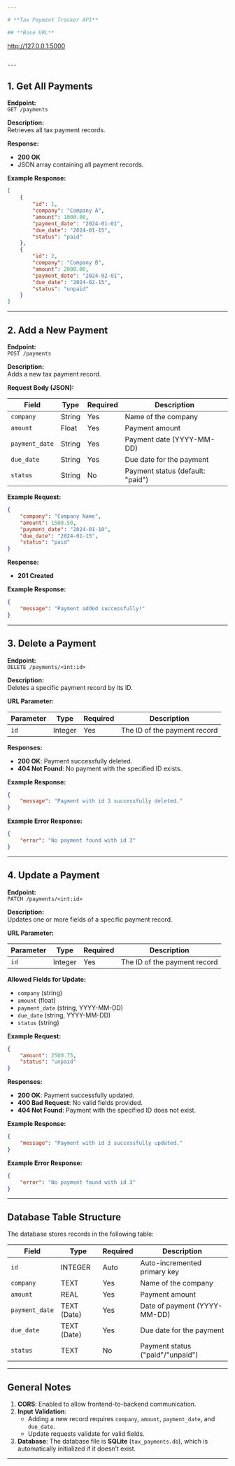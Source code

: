 ```yaml
---

# **Tax Payment Tracker API**

## **Base URL**  
```
http://127.0.0.1:5000
```

---
```


## **1. Get All Payments**

**Endpoint:**  
`GET /payments`

**Description:**  
Retrieves all tax payment records.

**Response:**  
- **200 OK**  
- JSON array containing all payment records.

**Example Response:**
```json
[
    {
        "id": 1,
        "company": "Company A",
        "amount": 1000.00,
        "payment_date": "2024-01-01",
        "due_date": "2024-01-15",
        "status": "paid"
    },
    {
        "id": 2,
        "company": "Company B",
        "amount": 2000.00,
        "payment_date": "2024-02-01",
        "due_date": "2024-02-15",
        "status": "unpaid"
    }
]
```

---

## **2. Add a New Payment**

**Endpoint:**  
`POST /payments`

**Description:**  
Adds a new tax payment record.

**Request Body (JSON):**

| Field          | Type     | Required | Description                    |
|-----------------|----------|----------|--------------------------------|
| `company`      | String   | Yes      | Name of the company            |
| `amount`       | Float    | Yes      | Payment amount                 |
| `payment_date` | String   | Yes      | Payment date (YYYY-MM-DD)      |
| `due_date`     | String   | Yes      | Due date for the payment       |
| `status`       | String   | No       | Payment status (default: "paid")|

**Example Request:**
```json
{
    "company": "Company Name",
    "amount": 1500.50,
    "payment_date": "2024-01-10",
    "due_date": "2024-01-15",
    "status": "paid"
}
```

**Response:**
- **201 Created**

**Example Response:**
```json
{
    "message": "Payment added successfully!"
}
```

---

## **3. Delete a Payment**

**Endpoint:**  
`DELETE /payments/<int:id>`

**Description:**  
Deletes a specific payment record by its ID.

**URL Parameter:**

| Parameter  | Type     | Required | Description                  |
|------------|----------|----------|------------------------------|
| `id`       | Integer  | Yes      | The ID of the payment record |

**Responses:**
- **200 OK**: Payment successfully deleted.  
- **404 Not Found**: No payment with the specified ID exists.

**Example Response:**
```json
{
    "message": "Payment with id 3 successfully deleted."
}
```

**Example Error Response:**
```json
{
    "error": "No payment found with id 3"
}
```

---

## **4. Update a Payment**

**Endpoint:**  
`PATCH /payments/<int:id>`

**Description:**  
Updates one or more fields of a specific payment record.

**URL Parameter:**

| Parameter  | Type     | Required | Description                  |
|------------|----------|----------|------------------------------|
| `id`       | Integer  | Yes      | The ID of the payment record |

**Allowed Fields for Update:**  
- `company` (string)  
- `amount` (float)  
- `payment_date` (string, YYYY-MM-DD)  
- `due_date` (string, YYYY-MM-DD)  
- `status` (string)

**Example Request:**
```json
{
    "amount": 2500.75,
    "status": "unpaid"
}
```

**Responses:**
- **200 OK**: Payment successfully updated.  
- **400 Bad Request**: No valid fields provided.  
- **404 Not Found**: Payment with the specified ID does not exist.

**Example Response:**
```json
{
    "message": "Payment with id 3 successfully updated."
}
```

**Example Error Response:**
```json
{
    "error": "No payment found with id 3"
}
```

---

## **Database Table Structure**

The database stores records in the following table:

| **Field**       | **Type**      | **Required** | **Description**                 |
|------------------|---------------|--------------|---------------------------------|
| `id`            | INTEGER       | Auto         | Auto-incremented primary key    |
| `company`       | TEXT          | Yes          | Name of the company             |
| `amount`        | REAL          | Yes          | Payment amount                  |
| `payment_date`  | TEXT (Date)   | Yes          | Date of payment (YYYY-MM-DD)    |
| `due_date`      | TEXT (Date)   | Yes          | Due date for the payment        |
| `status`        | TEXT          | No           | Payment status ("paid"/"unpaid")|

---

## **General Notes**

1. **CORS**: Enabled to allow frontend-to-backend communication.  
2. **Input Validation**:  
   - Adding a new record requires `company`, `amount`, `payment_date`, and `due_date`.  
   - Update requests validate for valid fields.  
3. **Database**: The database file is **SQLite** (`tax_payments.db`), which is automatically initialized if it doesn’t exist.

---
